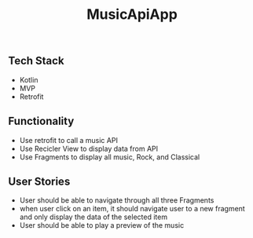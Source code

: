 <h1 align= "center"> MusicApiApp </h1>
<br>

## Tech Stack
* Kotlin
* MVP
* Retrofit

## Functionality
* Use retrofit to call a music API
* Use Recicler View to display data from API
* Use Fragments to display all music, Rock, and Classical

## User Stories
* User should be able to navigate through all three Fragments
* when user click on an item, it should navigate user to a new fragment and only display the data of the selected item
* User should be able to play a preview of the music




